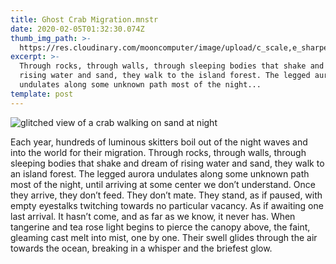 ```yaml
---
title: Ghost Crab Migration.mnstr
date: 2020-02-05T01:32:30.074Z
thumb_img_path: >-
  https://res.cloudinary.com/mooncomputer/image/upload/c_scale,e_sharpen:100,h_300,q_auto:best/v1580866427/Moon%20Computer%20Blog/MNSTR/ghost-crab-migration--milada-vigerova-sDf_4tn3ImE-unsplash--glitched.jpg
excerpt: >-
  Through rocks, through walls, through sleeping bodies that shake and dream of
  rising water and sand, they walk to the island forest. The legged aurora
  undulates along some unknown path most of the night...
template: post
---
```

![glitched view of a crab walking on sand at night](https://res.cloudinary.com/mooncomputer/image/upload/c_scale,e_sharpen:100,h_800,q_auto:best/v1580866427/Moon%20Computer%20Blog/MNSTR/ghost-crab-migration--milada-vigerova-sDf_4tn3ImE-unsplash--glitched.jpg "Ghost Crab Migration")

Each year, hundreds of luminous skitters boil out of the night waves and into the world for their migration. Through rocks, through walls, through sleeping bodies that shake and dream of rising water and sand, they walk to an island forest. The legged aurora undulates along some unknown path most of the night, until arriving at some center we don’t understand. Once they arrive, they don’t feed. They don’t mate. They stand, as if paused, with empty eyestalks twitching towards no particular vacancy. As if awaiting one last arrival. It hasn’t come, and as far as we know, it never has. When tangerine and tea rose light begins to pierce the canopy above, the faint, gleaming cast melt into mist, one by one. Their swell glides through the air towards the ocean, breaking in a whisper and the briefest glow.
